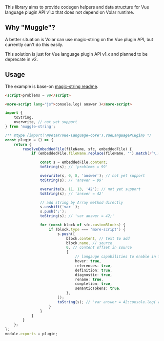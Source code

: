 This library aims to provide codegen helpers and data structure for Vue language plugin API v1.x that does not depend on Volar runtime.

## Why "Muggle"?

A better situation is Volar can use magic-string on the Vue plugin API, but currently can't do this easily.

This solution is just for Vue language plugin API v1.x and planned to be deprecate in v2.

## Usage

The example is base-on [magic-string readme](https://github.com/rich-harris/magic-string#usage).

```html
<script>problems = 99</script>

<more-script lang="js">console.log( answer )</more-script>
```

```ts
import {
	toString,
	overwrite, // not yet support
} from 'muggle-string';

/** @type {import('@volar/vue-language-core').VueLanguagePlugin} */
const plugin = () => {
	return {
		resolveEmbeddedFile(fileName, sfc, embeddedFile) {
			if (embeddedFile.fileName.replace(fileName, '').match(/^\.(js|ts|jsx|tsx)$/)) {

				const s = embeddedFile.content;
				toString(s); // 'problems = 99'

				overwrite(s, 0, 8, 'answer'); // not yet support
				toString(s); // 'answer = 99'

				overwrite(s, 11, 13, '42'); // not yet support
				toString(s); // 'answer = 42'

				// add string by Array method directly
				s.unshift('var ');
				s.push(';');
				toString(s); // 'var answer = 42;'

				for (const block of sfc.customBlocks) {
					if (block.type === 'more-script') {
						s.push([
							block.content, // text to add
							block.name, // source
							0, // content offset in source
							{
								// langauge capabilities to enable in this segment
								hover: true,
								references: true,
								definition: true,
								diagnostic: true,
								rename: true,
								completion: true,
								semanticTokens: true,
							},
						]);
						toString(s); // 'var answer = 42;console.log( answer )'
					}
				}
			}
		}
	};
};
module.exports = plugin;
```
